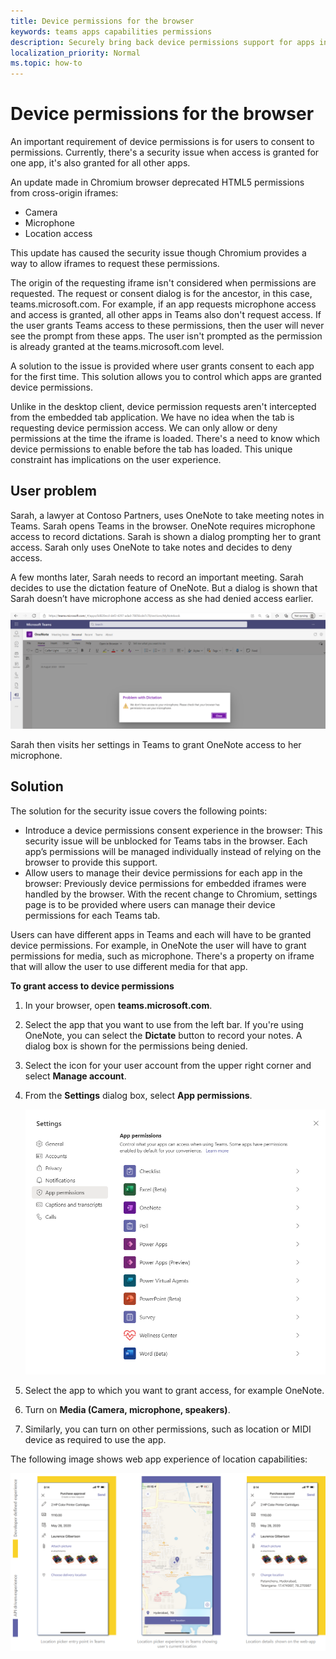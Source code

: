 ```yaml
---
title: Device permissions for the browser
keywords: teams apps capabilities permissions
description: Securely bring back device permissions support for apps in our web client
localization_priority: Normal
ms.topic: how-to
---
```


# Device permissions for the browser

An important requirement of device permissions is for users to consent to permissions. Currently, there's a security issue when access is granted for one app, it's also granted for all other apps.

An update made in Chromium browser deprecated HTML5 permissions from cross-origin iframes:

* Camera
* Microphone
* Location access

This update has caused the security issue though Chromium provides a way to allow iframes to request these permissions.

The origin of the requesting iframe isn't considered when permissions are requested. The request or consent dialog is for the ancestor, in this case, teams.microsoft.com. For example, if an app requests microphone access and access is granted, all other apps in Teams also don't request access. If the user grants Teams access to these permissions, then the user will never see the prompt from these apps. The user isn't prompted as the permission is already granted at the teams.microsoft.com level.

A solution to the issue is provided where user grants consent to each app for the first time. This solution allows you to control which apps are granted device permissions.

Unlike in the desktop client, device permission requests aren't intercepted from the embedded tab application. We have no idea when the tab is requesting device permission access. We can only allow or deny permissions at the time the iframe is loaded. There's a need to know which device permissions to enable before the tab has loaded. This unique constraint has implications on the user experience.

## User problem

Sarah, a lawyer at Contoso Partners, uses OneNote to take meeting notes in Teams. Sarah opens Teams in the browser. OneNote requires microphone access to record dictations. Sarah is shown a dialog prompting her to grant access. Sarah only uses OneNote to take notes and decides to deny access. 

A few months later, Sarah needs to record an important meeting. Sarah decides to use the dictation feature of OneNote. But a dialog is shown that Sarah doesn’t have microphone access as she had denied access earlier.

![Permissions not available](../../assets/images/tabs/permissionsnotavailable.png)

Sarah then visits her settings in Teams to grant OneNote access to her microphone.

## Solution

The solution for the security issue covers the following points:

* Introduce a device permissions consent experience in the browser: This security issue will be unblocked for Teams tabs in the browser. Each app’s permissions will be managed individually instead of relying on the browser to provide this support.
* Allow users to manage their device permissions for each app in the browser: Previously device permissions for embedded iframes were handled by the browser. With the recent change to Chromium, settings page is to be provided where users can manage their device permissions for each Teams tab.

Users can have different apps in Teams and each will have to be granted device permissions. For example, in OneNote the user will have to grant permissions for media, such as microphone. There's a property on iframe that will allow the user to use different media for that app.

**To grant access to device permissions**

1. In your browser, open **teams.microsoft.com**.
1. Select the app that you want to use from the left bar. If you're using OneNote, you can select the **Dictate** button to record your notes. A dialog box is shown for the permissions being denied.
1. Select the icon for your user account from the upper right corner and select **Manage account**.
1. From the **Settings** dialog box, select **App permissions**.

    ![Settings for app permissions](../../assets/images/tabs/settingsapppermissions.png)

1. Select the app to which you want to grant access, for example OneNote.
1. Turn on **Media (Camera, microphone, speakers)**.
1. Similarly, you can turn on other permissions, such as location or MIDI device as required to use the app.

The following image shows web app experience of location capabilities:

![web app experience for location capabilities](../../assets/images/tabs/location-capability.png)